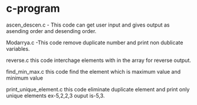 # c-program 
ascen_descen.c - This code can get user input and gives output as asending order and desending order.

Modarrya.c -This code remove duplicate number and print non dublicate variables.  

reverse.c this code interchage elements with in the array for reverse output.  

find_min_max.c this code find the element which is maximum value and minimum value

print_unique_element.c this code eliminate duplicate element and print only unique elements ex-5,2,2,3 ouput is-5,3.
